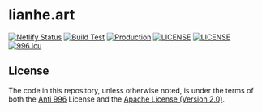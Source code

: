 # lianhe.art

[![Netlify Status](https://api.netlify.com/api/v1/badges/ed4b1dde-de56-4cb0-9d98-a7eff947a402/deploy-status)](https://app.netlify.com/sites/lianhe-art/deploys)
[![Build Test](https://github.com/UnionMusic/lianhe.art/actions/workflows/build-test.yml/badge.svg)](https://github.com/UnionMusic/lianhe.art/actions/workflows/build-test.yml)
[![Production](https://github.com/UnionMusic/lianhe.art/actions/workflows/release.yml/badge.svg)](https://github.com/UnionMusic/lianhe.art/actions/workflows/release.yml)
[![LICENSE](https://img.shields.io/badge/License-Anti%20996-blue.svg?style=flat-square)](https://github.com/996icu/996.ICU/blob/master/LICENSE)
[![LICENSE](https://img.shields.io/badge/License-Apache--2.0-green.svg?style=flat-square)](LICENSE-APACHE)
[![996.icu](https://img.shields.io/badge/Link-996.icu-red.svg?style=flat-square)](https://996.icu)

## License

The code in this repository, unless otherwise noted, is under the terms of both the [Anti 996](https://github.com/996icu/996.ICU/blob/master/LICENSE) License and the [Apache License (Version 2.0)](./LICENSE-APACHE).

